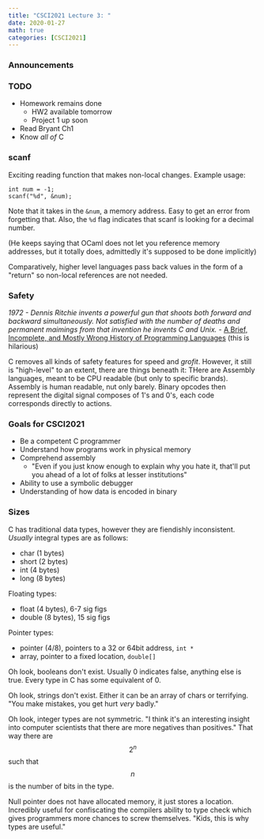 ```yaml
---
title: "CSCI2021 Lecture 3: "
date: 2020-01-27
math: true 
categories: [CSCI2021]
---
```


### Announcements

### TODO

- Homework remains done
    - HW2 available tomorrow
    - Project 1 up soon
- Read Bryant Ch1
- Know *all of* C

### scanf

Exciting reading function that makes non-local changes. Example usage:

```
int num = -1;
scanf("%d", &num);
```
Note that it takes in the `&num`, a memory address. Easy to get an error from forgetting that. Also, the `%d` flag indicates that scanf is looking for a decimal number.

(He keeps saying that OCaml does not let you reference memory addresses, but it totally does, admittedly it's supposed to be done implicitly)

Comparatively, higher level languages pass back values in the form of a "return" so non-local references are not needed.

### Safety

*1972 - Dennis Ritchie invents a powerful gun that shoots both forward and backward simultaneously. Not satisfied with the number of deaths and permanent maimings from that invention he invents C and Unix.* - [A Brief, Incomplete, and Mostly Wrong History of Programming Languages](http://james-iry.blogspot.com/2009/05/brief-incomplete-and-mostly-wrong.html) (this is hilarious)

C removes all kinds of safety features for speed and *grofit*. However, it still is "high-level" to an extent, there are things beneath it: THere are Assembly languages, meant to be CPU readable (but only to specific brands). Assembly is human readable, nut only barely. Binary opcodes then represent the digital signal composes of 1's and 0's, each code corresponds directly to actions.

### Goals for CSCI2021

- Be a competent C programmer
- Understand how programs work in physical memory
- Comprehend assembly
    - "Even if you just know enough to explain why you hate it, that'll put you ahead of a lot of folks at lesser institutions"
- Ability to use a symbolic debugger
- Understanding of how data is encoded in binary

### Sizes

C has traditional data types, however they are fiendishly inconsistent. *Usually* integral types are as follows: 

- char (1 bytes)
- short (2 bytes)
- int (4 bytes)
- long (8 bytes)

Floating types:

- float (4 bytes), 6-7 sig figs
- double (8 bytes), 15 sig figs

Pointer types: 

- pointer (4/8), pointers to a 32 or 64bit address, `int *`
- array, pointer to a fixed location, `double[]`

Oh look, booleans don't exist. Usually 0 indicates false, anything else is true. Every type in C has some equivalent of 0.

Oh look, strings don't exist. Either it can be an array of chars or terrifying. "You make mistakes, you get hurt *very* badly."

Oh look, integer types are not symmetric. "I think it's an interesting insight into computer scientists that there are more negatives than positives." That way there are $$2^n$$ such that $$n$$ is the number of bits in the type.

Null pointer does not have allocated memory, it just stores a location. Incredibly useful for confiscating the compilers ability to type check which gives programmers more chances to screw themselves. "Kids, this is why types are useful."